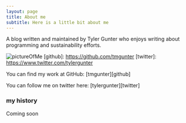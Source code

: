 ```yaml
---
layout: page
title: About me
subtitle: Here is a little bit about me
---
```


A blog written and maintained by Tyler Gunter who enjoys writing about programming and sustainability efforts.

![pictureOfMe](./img/Yosemite_Waterfall.jpg)
[github]: https://github.com/tmgunter
[twitter]: https://www.twitter.com/tylergunter

You can find my work at GitHub:
[tmgunter][github]

You can follow me on twitter here:
[tylergunter][twitter]



### my history

Coming soon